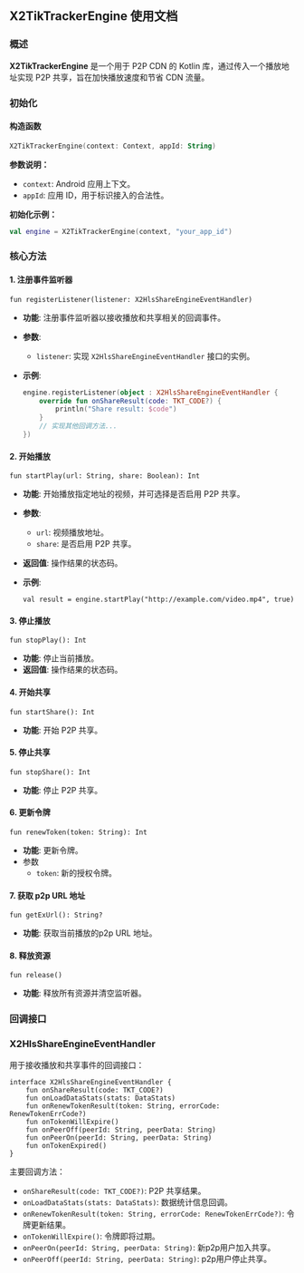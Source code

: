 ## X2TikTrackerEngine 使用文档

### 概述

**X2TikTrackerEngine** 是一个用于 P2P CDN 的 Kotlin 库，通过传入一个播放地址实现 P2P 共享，旨在加快播放速度和节省 CDN 流量。

### 初始化

#### 构造函数

```kotlin
X2TikTrackerEngine(context: Context, appId: String)
```

**参数说明：**

- `context`: Android 应用上下文。
- `appId`: 应用 ID，用于标识接入的合法性。

**初始化示例：**

```kotlin
val engine = X2TikTrackerEngine(context, "your_app_id")
```



### 核心方法

#### 1. **注册事件监听器**

```
fun registerListener(listener: X2HlsShareEngineEventHandler)
```

- **功能**: 注册事件监听器以接收播放和共享相关的回调事件。

- **参数**:

  - `listener`: 实现 `X2HlsShareEngineEventHandler` 接口的实例。

- **示例**:

  ```kotlin
  engine.registerListener(object : X2HlsShareEngineEventHandler {
      override fun onShareResult(code: TKT_CODE?) {
          println("Share result: $code")
      }
      // 实现其他回调方法...
  })
  ```



#### 2. **开始播放**

```
fun startPlay(url: String, share: Boolean): Int
```

- **功能**: 开始播放指定地址的视频，并可选择是否启用 P2P 共享。

- **参数**:

  - `url`: 视频播放地址。
  - `share`: 是否启用 P2P 共享。

- **返回值**: 操作结果的状态码。

- **示例**:

  ```
  val result = engine.startPlay("http://example.com/video.mp4", true)
  ```

#### 3. **停止播放**

```
fun stopPlay(): Int
```

- **功能**: 停止当前播放。
- **返回值**: 操作结果的状态码。

#### 4. **开始共享**

```
fun startShare(): Int
```

- **功能**: 开始 P2P 共享。

#### 5. **停止共享**

```
fun stopShare(): Int
```

- **功能**: 停止 P2P 共享。

#### 6. **更新令牌**

```
fun renewToken(token: String): Int
```

- **功能**: 更新令牌。
- 参数
  - `token`: 新的授权令牌。

#### 7. **获取 p2p URL 地址**

```
fun getExUrl(): String?
```

- **功能**: 获取当前播放的p2p URL 地址。

#### 8. **释放资源**

```
fun release()
```

- **功能**: 释放所有资源并清空监听器。

### 回调接口

### **X2HlsShareEngineEventHandler**

用于接收播放和共享事件的回调接口：

```
interface X2HlsShareEngineEventHandler {
    fun onShareResult(code: TKT_CODE?)
    fun onLoadDataStats(stats: DataStats)
    fun onRenewTokenResult(token: String, errorCode: RenewTokenErrCode?)
    fun onTokenWillExpire()
    fun onPeerOff(peerId: String, peerData: String)
    fun onPeerOn(peerId: String, peerData: String)
    fun onTokenExpired()
}
```

主要回调方法：

- `onShareResult(code: TKT_CODE?)`: P2P 共享结果。
- `onLoadDataStats(stats: DataStats)`: 数据统计信息回调。
- `onRenewTokenResult(token: String, errorCode: RenewTokenErrCode?)`: 令牌更新结果。
- `onTokenWillExpire()`: 令牌即将过期。
- `onPeerOn(peerId: String, peerData: String)`: 新p2p用户加入共享。
- `onPeerOff(peerId: String, peerData: String)`: p2p用户停止共享。

